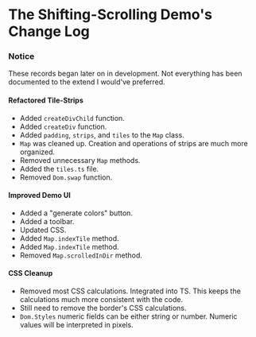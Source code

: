 # The Shifting-Scrolling Demo's Change Log
### Notice
These records began later on in development. Not everything has been documented to the extend I would've preferred.

#### Refactored Tile-Strips
- Added `createDivChild` function.
- Added `createDiv` function.
- Added `padding`, `strips`, and `tiles` to the `Map` class.
- `Map` was cleaned up. Creation and operations of strips are much more organized.
- Removed unnecessary `Map` methods.
- Added the `tiles.ts` file.
- Removed `Dom.swap` function.

#### Improved Demo UI
- Added a "generate colors" button.
- Added a toolbar.
- Updated CSS.
- Added `Map.indexTile` method.
- Added `Map.indexTile` method.
- Removed `Map.scrolledInDir` method.

#### CSS Cleanup
- Removed most CSS calculations. Integrated into TS. This keeps the calculations much more consistent with the code.
- Still need to remove the border's CSS calculations.
- `Dom.Styles` numeric fields can be either string or number. Numeric values will be interpreted in pixels.
